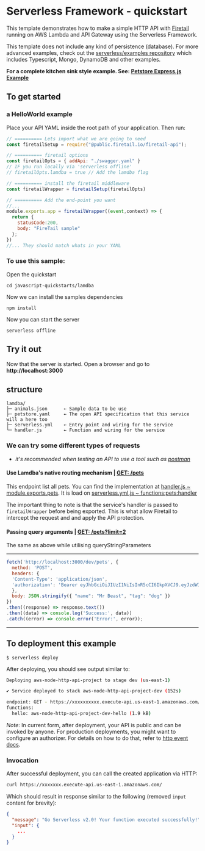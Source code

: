 # Serverless Framework - quickstart

This template demonstrates how to make a simple HTTP API with [Firetail](https://www.npmjs.com/package/@public.firetail.io/firetail-api) running on AWS Lambda and API Gateway using the Serverless Framework.

This template does not include any kind of persistence (database). For more advanced examples, check out the [serverless/examples repository](https://github.com/serverless/examples/) which includes Typescript, Mongo, DynamoDB and other examples.

**For a complete kitchen sink style example. See: [Petstore Express.js Example](https://github.com/FireTail-io/firetail-js-lib/tree/main/sample/express)**

## To get started

### a HelloWorld example

Place your API YAML inside the root path of your application. Then run:

```js
// ========== Lets import what we are going to need
const firetailSetup = require("@public.firetail.io/firetail-api");

// ========== firetail options
const firetailOpts = { addApi: "./swagger.yaml" }
// IF you run locally via 'serverless offline'
// firetailOpts.lamdba = true // Add the lamdba flag

// ========== install the firetail middleware
const firetailWrapper = firetailSetup(firetailOpts)

// ========== Add the end-point you want
//...
module.exports.app = firetailWrapper((event,context) => {
  return {
    statusCode:200,
    body: "FireTail sample"
  };
})
//... They should match whats in your YAML
```

### To use this sample:
Open the quickstart
```cli
cd javascript-quickstarts/lamdba
```
Now we can install the samples dependencies
```cli
npm install
```
Now you can start the server
```cli
serverless offline
```

## Try it out
Now that the server is started. Open a browser and go to **http://localhost:3000**

## structure
```
lamdba/
├─ animals.json      ← Sample data to be use
├─ petstore.yaml     ← The open API specification that this service will a here too
├─ serverless.yml    ← Entry point and wiring for the service
└─ handler.js        ← Function and wiring for the service
```

### We can try some different types of requests
* *it's recommended when testing an API to use a tool such as [postman](https://www.postman.com/)*

#### Use Lamdba's native routing mechanism | **[GET: /pets](http://localhost:3000/pets)**
This endpoint list all pets. You can find the implementation at [handler.js ~ module.exports.pets](/lambda/handler.js#L9). It is load on [serverless.yml.js ~ functions:pets:handler](/lambda/serverless.yml#L13)

The important thing to note is that the service's handler is passed to `firetailWrapper` before being exported. This is what allow Firetail to intercept the request and and apply the API protection.


#### Passing query arguments | **[GET: /pets?limit=2](http://localhost:3000/pets?limit=2)**
 The same as above while utilising queryStringParameters

---

```js
fetch('http://localhost:3000/dev/pets', {
  method: 'POST',
  headers: {
  'Content-Type': 'application/json',
  'authorization': 'Bearer eyJhbGciOiJIUzI1NiIsInR5cCI6IkpXVCJ9.eyJzdWIiOiIxMjM0NTY3ODkwIiwibmFtZSI6IkpvaG4gRG9lIiwiaWF0IjoxNTE2MjM5MDIyfQ.SflKxwRJSMeKKF2QT4fwpMeJf36POk6yJV_adQssw5c'
  },
  body: JSON.stringify({ "name": "Mr Beast", "tag": "dog" })
})
.then((response) => response.text())
.then((data) => console.log('Success:', data))
.catch((error) => console.error('Error:', error));
```

---

## To deployment this example
```
$ serverless deploy
```

After deploying, you should see output similar to:

```bash
Deploying aws-node-http-api-project to stage dev (us-east-1)

✔ Service deployed to stack aws-node-http-api-project-dev (152s)

endpoint: GET - https://xxxxxxxxxx.execute-api.us-east-1.amazonaws.com/
functions:
  hello: aws-node-http-api-project-dev-hello (1.9 kB)
```

_Note_: In current form, after deployment, your API is public and can be invoked by anyone. For production deployments, you might want to configure an authorizer. For details on how to do that, refer to [http event docs](https://www.serverless.com/framework/docs/providers/aws/events/apigateway/).

### Invocation

After successful deployment, you can call the created application via HTTP:

```bash
curl https://xxxxxxx.execute-api.us-east-1.amazonaws.com/
```

Which should result in response similar to the following (removed `input` content for brevity):

```json
{
  "message": "Go Serverless v2.0! Your function executed successfully!",
  "input": {
    ...
  }
}
```
